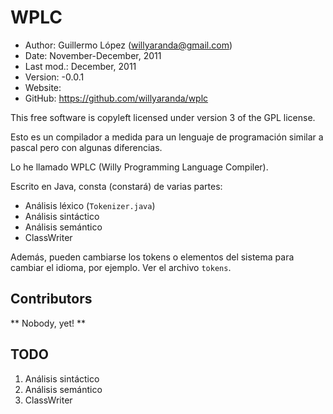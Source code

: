 WPLC
====

* Author:    Guillermo López (<willyaranda@gmail.com>)
* Date:      November-December, 2011
* Last mod.: December, 2011
* Version:   -0.0.1
* Website:   <not-yet>
* GitHub:    <https://github.com/willyaranda/wplc>

This free software is copyleft licensed under version 3 of the GPL license.

Esto es un compilador a medida para un lenguaje de programación similar a pascal pero con algunas diferencias.

Lo he llamado WPLC (Willy Programming Language Compiler).

Escrito en Java, consta (constará) de varias partes:
* Análisis léxico (`Tokenizer.java`)
* Análisis sintáctico
* Análisis semántico
* ClassWriter
	
Además, pueden cambiarse los tokens o elementos del sistema para cambiar el idioma, por ejemplo. Ver el archivo `tokens`.

Contributors
------------

** Nobody, yet! **


TODO
----

1. Análisis sintáctico
2. Análisis semántico
3. ClassWriter
	